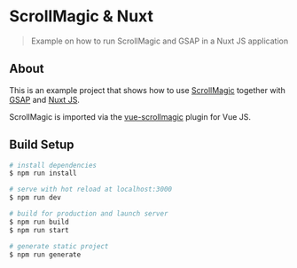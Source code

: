 # ScrollMagic & Nuxt

> Example on how to run ScrollMagic and GSAP in a Nuxt JS application

## About

This is an example project that shows how to use [ScrollMagic](https://scrollmagic.io/) together with [GSAP](https://greensock.com/gsap/) and [Nuxt JS](https://nuxtjs.org/).

ScrollMagic is imported via the [vue-scrollmagic](https://github.com/magr0s/vue-scrollmagic) plugin for Vue JS.

## Build Setup

``` bash
# install dependencies
$ npm run install

# serve with hot reload at localhost:3000
$ npm run dev

# build for production and launch server
$ npm run build
$ npm run start

# generate static project
$ npm run generate
```
